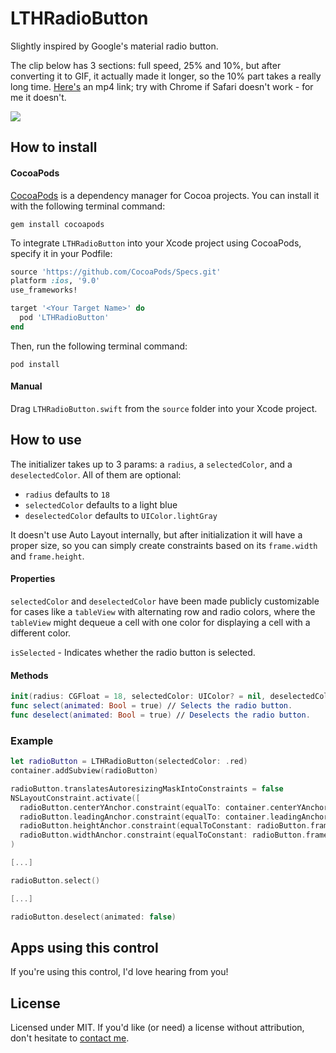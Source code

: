 # LTHRadioButton

Slightly inspired by Google's material radio button.

The clip below has 3 sections: full speed, 25% and 10%, but after converting it to GIF, it actually made it longer, so the 10% part takes a really long time. [Here's](https://rolandleth.com/images/radio-button/video.mp4) an mp4 link; try with Chrome if Safari doesn't work - for me it doesn't.

![](https://rolandleth.com/images/radio-button/gif.gif)

## How to install

#### CocoaPods

[CocoaPods](https://cocoapods.org) is a dependency manager for Cocoa projects. You can install it with the following terminal command:

```
gem install cocoapods
```

To integrate `LTHRadioButton` into your Xcode project using CocoaPods, specify it in your Podfile:

```ruby
source 'https://github.com/CocoaPods/Specs.git'
platform :ios, '9.0'
use_frameworks!

target '<Your Target Name>' do
  pod 'LTHRadioButton'
end
```

Then, run the following terminal command:

```
pod install
```

#### Manual

Drag `LTHRadioButton.swift` from the `source` folder into your Xcode project.

## How to use

The initializer takes up to 3 params: a `radius`, a `selectedColor`, and a `deselectedColor`. All of them are optional:

* `radius` defaults to `18`
* `selectedColor` defaults to a light blue
* `deselectedColor` defaults to `UIColor.lightGray`

It doesn't use Auto Layout internally, but after initialization it will have a proper size, so you can simply create constraints based on its `frame.width` and `frame.height`.

#### Properties

`selectedColor` and `deselectedColor` have been made publicly customizable for cases like a `tableView` with alternating row and radio colors, where the `tableView` might dequeue a cell with one color for displaying a cell with a different color.

`isSelected` - Indicates whether the radio button is selected.

#### Methods

```swift
init(radius: CGFloat = 18, selectedColor: UIColor? = nil, deselectedColor: UIColor? = nil) // Colors default internally if nil.
func select(animated: Bool = true) // Selects the radio button.
func deselect(animated: Bool = true) // Deselects the radio button.
```

### Example

```swift
let radioButton = LTHRadioButton(selectedColor: .red)
container.addSubview(radioButton)

radioButton.translatesAutoresizingMaskIntoConstraints = false
NSLayoutConstraint.activate([
  radioButton.centerYAnchor.constraint(equalTo: container.centerYAnchor),
  radioButton.leadingAnchor.constraint(equalTo: container.leadingAnchor, constant: 16),
  radioButton.heightAnchor.constraint(equalToConstant: radioButton.frame.height),
  radioButton.widthAnchor.constraint(equalToConstant: radioButton.frame.width)]
)

[...]

radioButton.select()

[...]

radioButton.deselect(animated: false)
```

## Apps using this control

If you're using this control, I'd love hearing from you!

## License
Licensed under MIT. If you'd like (or need) a license without attribution, don't hesitate to [contact me](mailto:roland@leth.ro).
